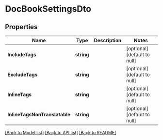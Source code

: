 # DocBookSettingsDto

## Properties
Name | Type | Description | Notes
------------ | ------------- | ------------- | -------------
**IncludeTags** | **string** |  | [optional] [default to null]
**ExcludeTags** | **string** |  | [optional] [default to null]
**InlineTags** | **string** |  | [optional] [default to null]
**InlineTagsNonTranslatable** | **string** |  | [optional] [default to null]

[[Back to Model list]](../README.md#documentation-for-models) [[Back to API list]](../README.md#documentation-for-api-endpoints) [[Back to README]](../README.md)


